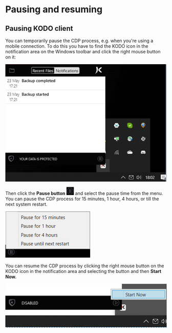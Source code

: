 # Pausing and resuming

## Pausing  KODO client

You can temporarily pause the CDP process, e.g. when you're using a mobile connection. To do this you have to find the KODO icon in the notification area on the Windows toolbar and click the right mouse button on it:

![](../../.gitbook/assets/rbmpause1.PNG)

Then click the **Pause button** ![](../../.gitbook/assets/rbmpause2.PNG) and select the pause time from the menu. You can pause the CDP process for 15 minutes, 1 hour, 4 hours, or till the next system restart.

![](../../.gitbook/assets/rbmpause3.PNG)

You can resume the CDP process by clicking the right mouse button on the KODO icon in the notification area and selecting the button and then **Start Now.**

![](../../.gitbook/assets/rbmpause5.PNG)

